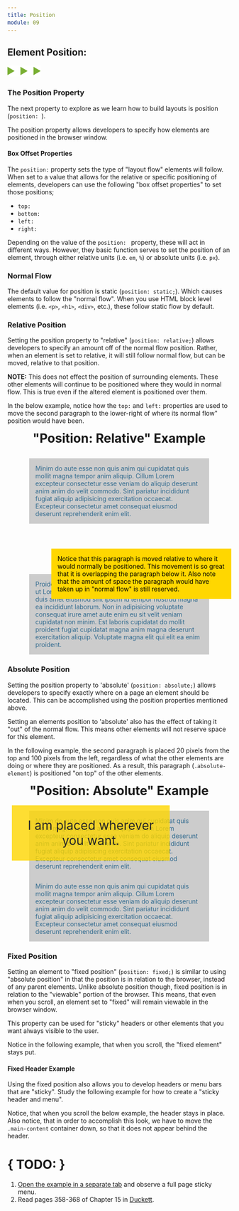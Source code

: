 ```yaml
---
title: Position
module: 09
---
```


## Element Position:
<img src="./../../../img/arrow-divider.svg" style="width: 75px; border: none;" />

### The Position Property

The next property to explore as we learn how to build layouts is position (`position: `).

The position property allows developers to specify how elements are positioned in the browser window.

#### Box Offset Properties

The `position:` property sets the type of "layout flow" elements will follow. When set to a value that allows for the relative or specific positioning of elements, developers can use the following "box offset properties" to set those positions;

- `top: `
- `bottom: `
- `left: `
- `right: `

Depending on the value of the `position: ` property, these will act in different ways. However, they basic function serves to set the position of an element, through either relative units (i.e. `em`, `%`) or absolute units (i.e. `px`).


### Normal Flow

The default value for position is static (`position: static;`). Which causes elements to follow the "normal flow". When you use HTML block level elements (i.e. `<p>`, `<h1>`, `<div>`, etc.), these follow static flow by default.


### Relative Position

Setting the position property to "relative" (`position: relative;`) allows developers to specify an amount off of the normal flow position. Rather, when an element is set to relative, it will still follow normal flow, but can be moved, relative to that position.

**NOTE:** This does not effect the position of surrounding elements. These other elements will continue to be positioned where they would in normal flow. This is true even if the altered element is positioned over them.

In the below example, notice how the `top:` and `left:` properties are used to move the second paragraph to the lower-right of where its
normal flow" position would have been.

<div class="pen-group">
  <p data-height="400" data-theme-id="30567" data-slug-hash="mqRoEj" data-default-tab="html,css" data-user="Media-Ed-Online" data-embed-version="2" data-pen-title="[Topic-09] Position, Pt. 1 " class="codepen"></p>
  <script async src="https://production-assets.codepen.io/assets/embed/ei.js"></script>

  <div class="pen-result displayed_code_example_pen">
    <style>
        .e1.example-container h1 {
            margin: auto;
            text-align: center;
            margin-bottom: 1em;
        }
        .e1.example-container p {
            width: 75%;
            color: #2f698e;
            background-color: #cccccc;
            padding: 1em;
            margin: auto;
            width: 75%;
        }
        .e1.example-container .move-this-p {
            position: relative;
            top: 4em;
            left: 50px;
            color: #000;
            background-color: gold;
        }
    </style>
    <div class="e1 example-container">
        <h1>"Position: Relative" Example</h1>
        <p class="default-p">Minim do aute esse non quis anim qui cupidatat quis mollit magna tempor anim aliquip. Cillum Lorem excepteur consectetur esse veniam do aliquip deserunt anim anim do velit commodo. Sint pariatur incididunt fugiat aliquip adipisicing exercitation occaecat. Excepteur consectetur amet consequat eiusmod deserunt reprehenderit enim elit.</p>
        <p class="move-this-p">Notice that this paragraph is moved relative to where it would normally be positioned. This movement is so great that it is overlapping the paragraph below it. Also note that the amount of space the paragraph would have taken up in "normal flow" is still reserved. </p>
        <p class="default-p">Proident nulla ut velit occaecat non est officia eiusmod ut Lorem laborum irure exercitation non enim. Tempor duis amet eiusmod sint ipsum id tempor nostrud magna ea incididunt laborum. Non in adipisicing voluptate consequat irure amet aute enim eu sit velit veniam cupidatat non minim. Est laboris cupidatat do mollit proident fugiat cupidatat magna anim magna deserunt exercitation aliquip. Voluptate magna elit qui elit ea enim proident.</p>
    </div>
  </div>
</div>


### Absolute Position

Setting the position property to 'absolute' (`position: absolute;`) allows developers to specify exactly where on a page an element should be located. This can be accomplished using the position properties mentioned above.

Setting an elements position to 'absolute' also has the effect of taking it "out" of the normal flow. This means other elements will not reserve space for this element.

In the following example, the second paragraph is placed 20 pixels from the top and 100 pixels from the left, regardless of what the other elements are doing or where they are positioned. As a result, this paragraph (`.absolute-element`) is positioned "on top" of the other elements.

<div class="pen-group">
  <p data-height="400" data-theme-id="30567" data-slug-hash="bYgZqy" data-default-tab="html,css" data-user="Media-Ed-Online" data-embed-version="2" data-pen-title="[Topic-09] Position, Pt. 2" class="codepen"></p>

  <div class="pen-result displayed_code_example_pen">
    <style>
        .e2.example-container h1 {
            margin: auto;
            text-align: center;
            margin-bottom: 1em;
        }
        #parent {
            position: relative;
        }
        .e2.example-container p {
            width: 75%;
            color: #2f698e;
            background-color: #cccccc;
            padding: 1em;
            margin: auto;
            width: 75%;
        }
        .e2.example-container .absolute-element {
            position: absolute;
            top: 50px;
            left: 10px;
            max-width: 300px;
            font-size: 2em;
            opacity: 0.8;
            text-align: center;
            color: #000;
            background-color: gold;
        }
    </style>
    <div class="e2 example-container" id="parent">
      <h1>"Position: Absolute" Example</h1>
      <p class="default-p">Minim do aute esse non quis anim qui cupidatat quis mollit magna tempor anim aliquip. Cillum Lorem excepteur consectetur esse veniam do aliquip deserunt anim anim do velit commodo. Sint pariatur incididunt fugiat aliquip adipisicing exercitation occaecat. Excepteur consectetur amet consequat eiusmod deserunt reprehenderit enim elit.</p>
      <p class="absolute-element">I am placed wherever you want.</p>
      <p class="default-p">Minim do aute esse non quis anim qui cupidatat quis mollit magna tempor anim aliquip. Cillum Lorem excepteur consectetur esse veniam do aliquip deserunt anim anim do velit commodo. Sint pariatur incididunt fugiat aliquip adipisicing exercitation occaecat. Excepteur consectetur amet consequat eiusmod deserunt reprehenderit enim elit.</p>
    </div>
  </div>
</div>


### Fixed Position

Setting an element to "fixed position" (`position: fixed;`) is similar to using "absolute position" in that the position is in relation to the browser, instead of any parent elements. Unlike absolute position though, fixed position is in relation to the "viewable" portion of the browser. This means, that even when you scroll, an element set to "fixed" will remain viewable in the browser window.

This property can be used for "sticky" headers or other elements that you want always visible to the user.

Notice in the following example, that when you scroll, the "fixed element" stays put.

<div class="pen-group">
  <p data-height="400" data-theme-id="30567" data-slug-hash="eegXxR" data-default-tab="html,css" data-user="Media-Ed-Online" data-embed-version="2" data-pen-title="[Topic-09] Position, Pt. 3" class="codepen"></p>

  <p data-height="400" data-theme-id="30567" data-slug-hash="eegXxR" data-default-tab="result" data-user="Media-Ed-Online" data-embed-version="2" data-pen-title="[Topic-09] Position, Pt. 3" class="codepen"></p>
    <!--<style>
      .e3.example-container h1 {
          margin: auto;
          text-align: center;
          margin-bottom: 1em;
      }
      #parent {
          position: relative;
      }
      .e3.example-container p {
          max-width: 500px;
          color: #2f698e;
          background-color: #cccccc;
          padding: 1em;
          margin: auto;
      }
      .e3.example-container .absolute-element {
        position: fixed;
        top: inherit;
        left: inherit;
        max-width: 300px;
        font-size: 2em;
        opacity: 0.8;
        text-align: center;
        color: #000;
        background-color: gold;
      }
      .fixed-element {
          position: fixed;
      }
    </style>
    <div class="e3 example-container" id="parent">
      <h1>"Position: Fixed" Example</h1>
      <p class="default-p">Minim do aute esse non quis anim qui cupidatat quis mollit magna tempor anim aliquip. Cillum Lorem excepteur consectetur esse veniam do aliquip deserunt anim anim do velit commodo. Sint pariatur incididunt fugiat aliquip adipisicing exercitation occaecat. Excepteur consectetur amet consequat eiusmod deserunt reprehenderit enim elit.</p>

      <p class="absolute-element fixed-element">I am placed wherever you want. AND ALWAYS PRESENT!</p>

      <p class="default-p">Minim do aute esse non quis anim qui cupidatat quis mollit magna tempor anim aliquip. Cillum Lorem excepteur consectetur esse veniam do aliquip deserunt anim anim do velit commodo. Sint pariatur incididunt fugiat aliquip adipisicing exercitation occaecat. Excepteur consectetur amet consequat eiusmod deserunt reprehenderit enim elit.</p>

      <p class="default-p">Minim do aute esse non quis anim qui cupidatat quis mollit magna tempor anim aliquip. Cillum Lorem excepteur consectetur esse veniam do aliquip deserunt anim anim do velit commodo. Sint pariatur incididunt fugiat aliquip adipisicing exercitation occaecat. Excepteur consectetur amet consequat eiusmod deserunt reprehenderit enim elit.</p>

      <p class="default-p">Minim do aute esse non quis anim qui cupidatat quis mollit magna tempor anim aliquip. Cillum Lorem excepteur consectetur esse veniam do aliquip deserunt anim anim do velit commodo. Sint pariatur incididunt fugiat aliquip adipisicing exercitation occaecat. Excepteur consectetur amet consequat eiusmod deserunt reprehenderit enim elit.</p>

      <p class="default-p">Minim do aute esse non quis anim qui cupidatat quis mollit magna tempor anim aliquip. Cillum Lorem excepteur consectetur esse veniam do aliquip deserunt anim anim do velit commodo. Sint pariatur incididunt fugiat aliquip adipisicing exercitation occaecat. Excepteur consectetur amet consequat eiusmod deserunt reprehenderit enim elit.</p>

      <p class="default-p">Minim do aute esse non quis anim qui cupidatat quis mollit magna tempor anim aliquip. Cillum Lorem excepteur consectetur esse veniam do aliquip deserunt anim anim do velit commodo. Sint pariatur incididunt fugiat aliquip adipisicing exercitation occaecat. Excepteur consectetur amet consequat eiusmod deserunt reprehenderit enim elit.</p>

      <p class="default-p">Minim do aute esse non quis anim qui cupidatat quis mollit magna tempor anim aliquip. Cillum Lorem excepteur consectetur esse veniam do aliquip deserunt anim anim do velit commodo. Sint pariatur incididunt fugiat aliquip adipisicing exercitation occaecat. Excepteur consectetur amet consequat eiusmod deserunt reprehenderit enim elit.</p>

      <p class="default-p">Minim do aute esse non quis anim qui cupidatat quis mollit magna tempor anim aliquip. Cillum Lorem excepteur consectetur esse veniam do aliquip deserunt anim anim do velit commodo. Sint pariatur incididunt fugiat aliquip adipisicing exercitation occaecat. Excepteur consectetur amet consequat eiusmod deserunt reprehenderit enim elit.</p>

      <p class="default-p">Minim do aute esse non quis anim qui cupidatat quis mollit magna tempor anim aliquip. Cillum Lorem excepteur consectetur esse veniam do aliquip deserunt anim anim do velit commodo. Sint pariatur incididunt fugiat aliquip adipisicing exercitation occaecat. Excepteur consectetur amet consequat eiusmod deserunt reprehenderit enim elit.</p>

      <p class="default-p">Minim do aute esse non quis anim qui cupidatat quis mollit magna tempor anim aliquip. Cillum Lorem excepteur consectetur esse veniam do aliquip deserunt anim anim do velit commodo. Sint pariatur incididunt fugiat aliquip adipisicing exercitation occaecat. Excepteur consectetur amet consequat eiusmod deserunt reprehenderit enim elit.</p>

      <p class="default-p">Minim do aute esse non quis anim qui cupidatat quis mollit magna tempor anim aliquip. Cillum Lorem excepteur consectetur esse veniam do aliquip deserunt anim anim do velit commodo. Sint pariatur incididunt fugiat aliquip adipisicing exercitation occaecat. Excepteur consectetur amet consequat eiusmod deserunt reprehenderit enim elit.</p>

      <p class="default-p">Minim do aute esse non quis anim qui cupidatat quis mollit magna tempor anim aliquip. Cillum Lorem excepteur consectetur esse veniam do aliquip deserunt anim anim do velit commodo. Sint pariatur incididunt fugiat aliquip adipisicing exercitation occaecat. Excepteur consectetur amet consequat eiusmod deserunt reprehenderit enim elit.</p>
    </div>
  </div>-->
</div>


#### Fixed Header Example

Using the fixed position also allows you to develop headers or menu bars that are "sticky". Study the following example for how to create a "sticky header and menu".

Notice, that when you scroll the below example, the header stays in place. Also notice, that in order to accomplish this look, we have to move the `.main-content` container down, so that it does not appear behind the header.

<div class="pen-group">
  <p data-height="600" data-theme-id="30567" data-slug-hash="NwdmbR" data-default-tab="html,css" data-user="Media-Ed-Online" data-embed-version="2" data-pen-title="[Topic-09] Dropdown Menu, Sticky" class="codepen"></p>
  <p data-height="600" data-theme-id="30567" data-slug-hash="NwdmbR" data-default-tab="result" data-user="Media-Ed-Online" data-embed-version="2" data-pen-title="[Topic-09] Dropdown Menu, Sticky" class="codepen"></p>
</div>


# { TODO: }
1. <a href="{{site.baseurl}}/modules/topic-09/menu.html" target="_blank">Open the example in a separate tab</a> and observe a full page sticky menu.
2. Read pages 358-368 of Chapter 15 in [Duckett](https://github.com/Media-Ed-Online/intro-web-dev/issues/3).
